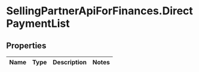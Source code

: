 # SellingPartnerApiForFinances.DirectPaymentList

## Properties
Name | Type | Description | Notes
------------ | ------------- | ------------- | -------------


